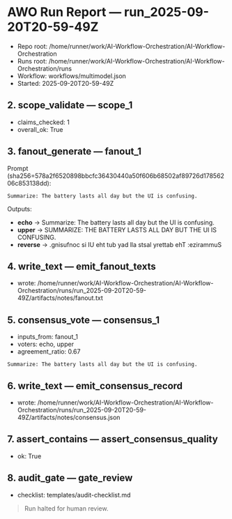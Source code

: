 # AWO Run Report — run_2025-09-20T20-59-49Z

- Repo root: /home/runner/work/AI-Workflow-Orchestration/AI-Workflow-Orchestration
- Runs root: /home/runner/work/AI-Workflow-Orchestration/AI-Workflow-Orchestration/runs
- Workflow: workflows/multimodel.json
- Started: 2025-09-20T20-59-49Z

## 2. scope_validate — scope_1
- claims_checked: 1
- overall_ok: True

## 3. fanout_generate — fanout_1
Prompt (sha256=578a2f6520898bbcfc36430440a50f606b68502af89726d17856206c853138dd):

```
Summarize: The battery lasts all day but the UI is confusing.
```

Outputs:
- **echo** → Summarize: The battery lasts all day but the UI is confusing.
- **upper** → SUMMARIZE: THE BATTERY LASTS ALL DAY BUT THE UI IS CONFUSING.
- **reverse** → .gnisufnoc si IU eht tub yad lla stsal yrettab ehT :ezirammuS

## 4. write_text — emit_fanout_texts
- wrote: /home/runner/work/AI-Workflow-Orchestration/AI-Workflow-Orchestration/runs/run_2025-09-20T20-59-49Z/artifacts/notes/fanout.txt

## 5. consensus_vote — consensus_1
- inputs_from: fanout_1
- voters: echo, upper
- agreement_ratio: 0.67

```
Summarize: The battery lasts all day but the UI is confusing.
```

## 6. write_text — emit_consensus_record
- wrote: /home/runner/work/AI-Workflow-Orchestration/AI-Workflow-Orchestration/runs/run_2025-09-20T20-59-49Z/artifacts/notes/consensus.json

## 7. assert_contains — assert_consensus_quality
- ok: True

## 8. audit_gate — gate_review
- checklist: templates/audit-checklist.md

> Run halted for human review.

